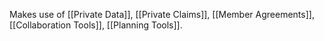 Makes use of [[Private Data]], [[Private Claims]], [[Member Agreements]], [[Collaboration Tools]], [[Planning Tools]].
